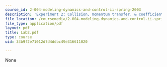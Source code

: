 ```yaml
---
course_id: 2-004-modeling-dynamics-and-control-ii-spring-2003
description: 'Experiment 2: Collision, momentum transfer, & coefficient of restitution'
file_location: /coursemedia/2-004-modeling-dynamics-and-control-ii-spring-2003/33b9f2e71012d7d4ddbc49e316611020_Lab2.pdf
file_type: application/pdf
layout: pdf
title: Lab2.pdf
type: course
uid: 33b9f2e71012d7d4ddbc49e316611020

---
```

None